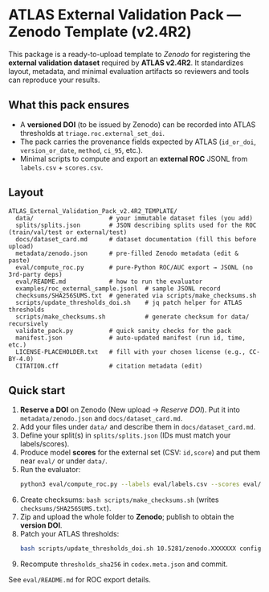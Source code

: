 # ATLAS External Validation Pack — Zenodo Template (v2.4R2)

This package is a ready-to-upload template to *Zenodo* for registering the **external validation dataset** required by **ATLAS v2.4R2**.
It standardizes layout, metadata, and minimal evaluation artifacts so reviewers and tools can reproduce your results.

## What this pack ensures
- A **versioned DOI** (to be issued by Zenodo) can be recorded into ATLAS thresholds at `triage.roc.external_set_doi`.
- The pack carries the provenance fields expected by ATLAS (`id_or_doi`, `version_or_date`, `method`, `ci_95`, etc.).
- Minimal scripts to compute and export an **external ROC** JSONL from `labels.csv` + `scores.csv`.

## Layout
```
ATLAS_External_Validation_Pack_v2.4R2_TEMPLATE/
  data/                     # your immutable dataset files (you add)
  splits/splits.json        # JSON describing splits used for the ROC (train/val/test or external/test)
  docs/dataset_card.md      # dataset documentation (fill this before upload)
  metadata/zenodo.json      # pre-filled Zenodo metadata (edit & paste)
  eval/compute_roc.py       # pure-Python ROC/AUC export → JSONL (no 3rd-party deps)
  eval/README.md            # how to run the evaluator
  examples/roc_external_sample.jsonl  # sample JSONL record
  checksums/SHA256SUMS.txt  # generated via scripts/make_checksums.sh
  scripts/update_thresholds_doi.sh    # jq patch helper for ATLAS thresholds
  scripts/make_checksums.sh           # generate checksum for data/ recursively
  validate_pack.py          # quick sanity checks for the pack
  manifest.json             # auto-updated manifest (run id, time, etc.)
  LICENSE-PLACEHOLDER.txt   # fill with your chosen license (e.g., CC-BY-4.0)
  CITATION.cff              # citation metadata (edit)
```

## Quick start
1. **Reserve a DOI** on Zenodo (New upload → *Reserve DOI*). Put it into `metadata/zenodo.json` and `docs/dataset_card.md`.
2. Add your files under `data/` and describe them in `docs/dataset_card.md`.
3. Define your split(s) in `splits/splits.json` (IDs must match your labels/scores).
4. Produce model **scores** for the external set (CSV: `id,score`) and put them near `eval/` or under `data/`.
5. Run the evaluator:
   ```bash
   python3 eval/compute_roc.py --labels eval/labels.csv --scores eval/scores.csv --out eval/roc_external.jsonl --profile reviewer --min-auc 0.75
   ```
6. Create checksums: `bash scripts/make_checksums.sh` (writes `checksums/SHA256SUMS.txt`).
7. Zip and upload the whole folder to **Zenodo**; publish to obtain the **version DOI**.
8. Patch your ATLAS thresholds:
   ```bash
   bash scripts/update_thresholds_doi.sh 10.5281/zenodo.XXXXXXX configs/ATLAS_thresholds_v2.4R2.json
   ```
9. Recompute `thresholds_sha256` in `codex.meta.json` and commit.

See `eval/README.md` for ROC export details.

